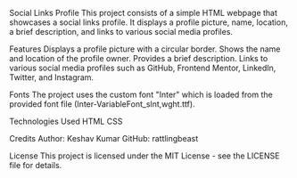 Social Links Profile
This project consists of a simple HTML webpage that showcases a social links profile. It displays a profile picture, name, location, a brief description, and links to various social media profiles.


Features
Displays a profile picture with a circular border.
Shows the name and location of the profile owner.
Provides a brief description.
Links to various social media profiles such as GitHub, Frontend Mentor, LinkedIn, Twitter, and Instagram.

Fonts
The project uses the custom font "Inter" which is loaded from the provided font file (Inter-VariableFont_slnt,wght.ttf).

Technologies Used
HTML
CSS

Credits
Author: Keshav Kumar
GitHub: rattlingbeast

License
This project is licensed under the MIT License - see the LICENSE file for details.